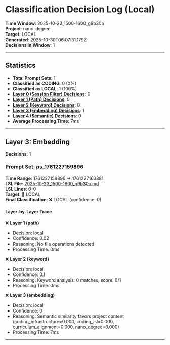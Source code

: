 # Classification Decision Log (Local)

**Time Window**: 2025-10-23_1500-1600_g9b30a<br>
**Project**: nano-degree<br>
**Target**: LOCAL<br>
**Generated**: 2025-10-30T06:07:31.179Z<br>
**Decisions in Window**: 1

---

## Statistics

- **Total Prompt Sets**: 1
- **Classified as CODING**: 0 (0%)
- **Classified as LOCAL**: 1 (100%)
- **[Layer 0 (Session Filter) Decisions](#layer-0-session-filter)**: 0
- **[Layer 1 (Path) Decisions](#layer-1-path)**: 0
- **[Layer 2 (Keyword) Decisions](#layer-2-keyword)**: 0
- **[Layer 3 (Embedding) Decisions](#layer-3-embedding)**: 1
- **[Layer 4 (Semantic) Decisions](#layer-4-semantic)**: 0
- **Average Processing Time**: 7ms

---

## Layer 3: Embedding

**Decisions**: 1

### Prompt Set: [ps_1761227159896](../../history/2025-10-23_1500-1600_g9b30a.md#ps_1761227159896)

**Time Range**: 1761227159896 → 1761227163881<br>
**LSL File**: [2025-10-23_1500-1600_g9b30a.md](../../history/2025-10-23_1500-1600_g9b30a.md#ps_1761227159896)<br>
**LSL Lines**: 0-0<br>
**Target**: 📍 LOCAL<br>
**Final Classification**: ❌ LOCAL (confidence: 0)

#### Layer-by-Layer Trace

❌ **Layer 1 (path)**
- Decision: local
- Confidence: 0.02
- Reasoning: No file operations detected
- Processing Time: 0ms

❌ **Layer 2 (keyword)**
- Decision: local
- Confidence: 0.1
- Reasoning: Keyword analysis: 0 matches, score: 0/1
- Processing Time: 0ms

❌ **Layer 3 (embedding)**
- Decision: local
- Confidence: 0
- Reasoning: Semantic similarity favors project content (coding_infrastructure=0.000, coding_lsl=0.000, curriculum_alignment=0.000, nano_degree=0.000)
- Processing Time: 7ms

---

